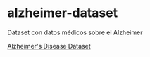 # alzheimer-dataset
Dataset con datos médicos sobre el Alzheimer

[Alzheimer's Disease Dataset](https://www.kaggle.com/datasets/rabieelkharoua/alzheimers-disease-dataset)
